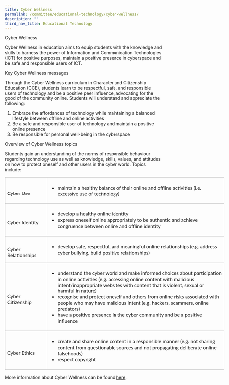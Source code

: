 ```yaml
---
title: Cyber Wellness
permalink: /committee/educational-technology/cyber-wellness/
description: ""
third_nav_title: Educational Technology
---
```

Cyber Wellness

Cyber Wellness in education aims to equip students with the knowledge and skills to harness the power of Information and Communication Technologies (ICT) for positive purposes, maintain a positive presence in cyberspace and be safe and responsible users of ICT.

Key Cyber Wellness messages

Through the Cyber Wellness curriculum in Character and Citizenship Education (CCE), students learn to be respectful, safe, and responsible users of technology and be a positive peer influence, advocating for the good of the community online. Students will understand and appreciate the following:

1.  Embrace the affordances of technology while maintaining a balanced lifestyle between offline and online activities
2.  Be a safe and responsible user of technology and maintain a positive online presence
3.  Be responsible for personal well-being in the cyberspace

Overview of Cyber Wellness topics

Students gain an understanding of the norms of responsible behaviour regarding technology use as well as knowledge, skills, values, and attitudes on how to protect oneself and other users in the cyber world. Topics include:

<table class="MsoNormalTable" border="1" cellspacing="0" cellpadding="0" width="703" style="width:527.0pt;border-collapse:collapse;border:none;mso-border-alt:double #B3B3B3 .75pt;
 mso-yfti-tbllook:1184"><tbody><tr style="mso-yfti-irow:0;mso-yfti-firstrow:yes"><td width="120" style="width:1.25in;border:solid #BFBFBF 1.0pt;mso-border-alt:
  solid #BFBFBF .75pt;padding:4.8pt 4.8pt 4.8pt 4.8pt"><p class="MsoNormal" style="margin-bottom:0in;line-height:normal"><span style="font-size:12.0pt;font-family:&quot;Lato&quot;,sans-serif;mso-fareast-font-family:
  &quot;Times New Roman&quot;;mso-bidi-font-family:&quot;Times New Roman&quot;;mso-font-kerning:
  0pt;mso-ligatures:none">Cyber Use</span></p></td><td style="border:solid #BFBFBF 1.0pt;border-left:none;mso-border-left-alt:
  solid #BFBFBF .75pt;mso-border-alt:solid #BFBFBF .75pt;padding:4.8pt 4.8pt 4.8pt 4.8pt"><ul type="disc"><li class="MsoNormal" style="mso-margin-top-alt:auto;mso-margin-bottom-alt:
       auto;line-height:normal;mso-list:l1 level1 lfo2;tab-stops:list .5in"><span style="font-size:12.0pt;font-family:&quot;Lato&quot;,sans-serif;mso-fareast-font-family:
       &quot;Times New Roman&quot;;mso-bidi-font-family:&quot;Times New Roman&quot;;mso-font-kerning:
       0pt;mso-ligatures:none">maintain a healthy balance of their online and offline activities (i.e. excessive use of technology)</span></li></ul></td></tr><tr style="mso-yfti-irow:1"><td width="120" style="width:1.25in;border:solid #BFBFBF 1.0pt;border-top:none;
  mso-border-top-alt:solid #BFBFBF .75pt;mso-border-alt:solid #BFBFBF .75pt;
  padding:4.8pt 4.8pt 4.8pt 4.8pt"><p class="MsoNormal" style="margin-bottom:0in;line-height:normal"><span style="font-size:12.0pt;font-family:&quot;Lato&quot;,sans-serif;mso-fareast-font-family:
  &quot;Times New Roman&quot;;mso-bidi-font-family:&quot;Times New Roman&quot;;mso-font-kerning:
  0pt;mso-ligatures:none">Cyber Identity</span></p></td><td style="border-top:none;border-left:none;border-bottom:solid #BFBFBF 1.0pt;
  border-right:solid #BFBFBF 1.0pt;mso-border-top-alt:solid #BFBFBF .75pt;
  mso-border-left-alt:solid #BFBFBF .75pt;mso-border-alt:solid #BFBFBF .75pt;
  padding:4.8pt 4.8pt 4.8pt 4.8pt"><ul type="disc"><li class="MsoNormal" style="mso-margin-top-alt:auto;mso-margin-bottom-alt:
       auto;line-height:normal;mso-list:l0 level1 lfo3;tab-stops:list .5in"><span style="font-size:12.0pt;font-family:&quot;Lato&quot;,sans-serif;mso-fareast-font-family:
       &quot;Times New Roman&quot;;mso-bidi-font-family:&quot;Times New Roman&quot;;mso-font-kerning:
       0pt;mso-ligatures:none">develop a healthy online identity</span></li><li class="MsoNormal" style="mso-margin-top-alt:auto;mso-margin-bottom-alt:
       auto;line-height:normal;mso-list:l0 level1 lfo3;tab-stops:list .5in"><span style="font-size:12.0pt;font-family:&quot;Lato&quot;,sans-serif;mso-fareast-font-family:
       &quot;Times New Roman&quot;;mso-bidi-font-family:&quot;Times New Roman&quot;;mso-font-kerning:
       0pt;mso-ligatures:none">express oneself online appropriately to be authentic and achieve congruence between online and offline identity</span></li></ul></td></tr><tr style="mso-yfti-irow:2"><td width="120" style="width:1.25in;border:solid #BFBFBF 1.0pt;border-top:none;
  mso-border-top-alt:solid #BFBFBF .75pt;mso-border-alt:solid #BFBFBF .75pt;
  padding:4.8pt 4.8pt 4.8pt 4.8pt"><p class="MsoNormal" style="margin-bottom:0in;line-height:normal"><span style="font-size:12.0pt;font-family:&quot;Lato&quot;,sans-serif;mso-fareast-font-family:
  &quot;Times New Roman&quot;;mso-bidi-font-family:&quot;Times New Roman&quot;;mso-font-kerning:
  0pt;mso-ligatures:none">Cyber Relationships</span></p></td><td style="border-top:none;border-left:none;border-bottom:solid #BFBFBF 1.0pt;
  border-right:solid #BFBFBF 1.0pt;mso-border-top-alt:solid #BFBFBF .75pt;
  mso-border-left-alt:solid #BFBFBF .75pt;mso-border-alt:solid #BFBFBF .75pt;
  padding:4.8pt 4.8pt 4.8pt 4.8pt"><ul type="disc"><li class="MsoNormal" style="mso-margin-top-alt:auto;mso-margin-bottom-alt:
       auto;line-height:normal;mso-list:l5 level1 lfo4;tab-stops:list .5in"><span style="font-size:12.0pt;font-family:&quot;Lato&quot;,sans-serif;mso-fareast-font-family:
       &quot;Times New Roman&quot;;mso-bidi-font-family:&quot;Times New Roman&quot;;mso-font-kerning:
       0pt;mso-ligatures:none">develop safe, respectful, and meaningful online relationships (e.g. address cyber bullying, build positive relationships)</span></li></ul></td></tr><tr style="mso-yfti-irow:3"><td width="120" style="width:1.25in;border:solid #BFBFBF 1.0pt;border-top:none;
  mso-border-top-alt:solid #BFBFBF .75pt;mso-border-alt:solid #BFBFBF .75pt;
  padding:4.8pt 4.8pt 4.8pt 4.8pt"><p class="MsoNormal" style="margin-bottom:0in;line-height:normal"><span style="font-size:12.0pt;font-family:&quot;Lato&quot;,sans-serif;mso-fareast-font-family:
  &quot;Times New Roman&quot;;mso-bidi-font-family:&quot;Times New Roman&quot;;mso-font-kerning:
  0pt;mso-ligatures:none">Cyber Citizenship</span></p></td><td style="border-top:none;border-left:none;border-bottom:solid #BFBFBF 1.0pt;
  border-right:solid #BFBFBF 1.0pt;mso-border-top-alt:solid #BFBFBF .75pt;
  mso-border-left-alt:solid #BFBFBF .75pt;mso-border-alt:solid #BFBFBF .75pt;
  padding:4.8pt 4.8pt 4.8pt 4.8pt"><ul type="disc"><li class="MsoNormal" style="mso-margin-top-alt:auto;mso-margin-bottom-alt:
       auto;line-height:normal;mso-list:l4 level1 lfo5;tab-stops:list .5in"><span style="font-size:12.0pt;font-family:&quot;Lato&quot;,sans-serif;mso-fareast-font-family:
       &quot;Times New Roman&quot;;mso-bidi-font-family:&quot;Times New Roman&quot;;mso-font-kerning:
       0pt;mso-ligatures:none">understand the cyber world and make informed choices about participation in online activities (e.g. accessing online content with malicious intent/inappropriate websites with content that is violent, sexual or harmful in nature)</span></li><li class="MsoNormal" style="mso-margin-top-alt:auto;mso-margin-bottom-alt:
       auto;line-height:normal;mso-list:l4 level1 lfo5;tab-stops:list .5in"><span style="font-size:12.0pt;font-family:&quot;Lato&quot;,sans-serif;mso-fareast-font-family:
       &quot;Times New Roman&quot;;mso-bidi-font-family:&quot;Times New Roman&quot;;mso-font-kerning:
       0pt;mso-ligatures:none">recognise and protect oneself and others from online risks associated with people who may have malicious intent (e.g. hackers, scammers, online predators)</span></li><li class="MsoNormal" style="mso-margin-top-alt:auto;mso-margin-bottom-alt:
       auto;line-height:normal;mso-list:l4 level1 lfo5;tab-stops:list .5in"><span style="font-size:12.0pt;font-family:&quot;Lato&quot;,sans-serif;mso-fareast-font-family:
       &quot;Times New Roman&quot;;mso-bidi-font-family:&quot;Times New Roman&quot;;mso-font-kerning:
       0pt;mso-ligatures:none">have a positive presence in the cyber community and be a positive influence</span></li></ul></td></tr><tr style="mso-yfti-irow:4;mso-yfti-lastrow:yes"><td width="120" style="width:1.25in;border:solid #BFBFBF 1.0pt;border-top:none;
  mso-border-top-alt:solid #BFBFBF .75pt;mso-border-alt:solid #BFBFBF .75pt;
  padding:4.8pt 4.8pt 4.8pt 4.8pt"><p class="MsoNormal" style="margin-bottom:0in;line-height:normal"><span style="font-size:12.0pt;font-family:&quot;Lato&quot;,sans-serif;mso-fareast-font-family:
  &quot;Times New Roman&quot;;mso-bidi-font-family:&quot;Times New Roman&quot;;mso-font-kerning:
  0pt;mso-ligatures:none">Cyber Ethics</span></p></td><td style="border-top:none;border-left:none;border-bottom:solid #BFBFBF 1.0pt;
  border-right:solid #BFBFBF 1.0pt;mso-border-top-alt:solid #BFBFBF .75pt;
  mso-border-left-alt:solid #BFBFBF .75pt;mso-border-alt:solid #BFBFBF .75pt;
  padding:4.8pt 4.8pt 4.8pt 4.8pt"><ul type="disc"><li class="MsoNormal" style="mso-margin-top-alt:auto;mso-margin-bottom-alt:
       auto;line-height:normal;mso-list:l2 level1 lfo6;tab-stops:list .5in"><span style="font-size:12.0pt;font-family:&quot;Lato&quot;,sans-serif;mso-fareast-font-family:
       &quot;Times New Roman&quot;;mso-bidi-font-family:&quot;Times New Roman&quot;;mso-font-kerning:
       0pt;mso-ligatures:none">create and share online content in a responsible manner (e.g. not sharing content from questionable sources and not propagating deliberate online falsehoods)</span></li><li class="MsoNormal" style="mso-margin-top-alt:auto;mso-margin-bottom-alt:
       auto;line-height:normal;mso-list:l2 level1 lfo6;tab-stops:list .5in"><span style="font-size:12.0pt;font-family:&quot;Lato&quot;,sans-serif;mso-fareast-font-family:
       &quot;Times New Roman&quot;;mso-bidi-font-family:&quot;Times New Roman&quot;;mso-font-kerning:
       0pt;mso-ligatures:none">respect copyright</span></li></ul></td></tr></tbody></table>

More information about Cyber Wellness can be found [here](https://www.moe.gov.sg/education-in-sg/our-programmes/cyber-wellness).